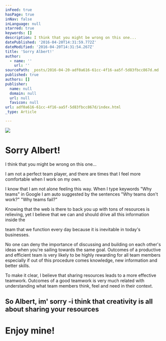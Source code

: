 ```yaml
---
inFeed: true
hasPage: true
inNav: false
inLanguage: null
starred: true
keywords: []
description: I think that you might be wrong on this one...
datePublished: '2016-04-20T14:31:59.772Z'
dateModified: '2016-04-20T14:31:54.267Z'
title: 'Sorry Albert!'
author:
  - name: ''
    url: ''
sourcePath: _posts/2016-04-20-adf0a616-61cc-4f16-aa5f-5d83fbcc867d.md
published: true
authors: []
publisher:
  name: null
  domain: null
  url: null
  favicon: null
url: adf0a616-61cc-4f16-aa5f-5d83fbcc867d/index.html
_type: Article

---
```

![](https://the-grid-user-content.s3-us-west-2.amazonaws.com/32bb011f-0522-4256-a900-e96b31ef71d1.jpg)

# Sorry Albert!

I think that you might be wrong on this one...

I am not a perfect team player, and there are times that I feel more comfortable when I work on my own.

I know that I am not alone feeling this way. When I type keywords "Why teams" in Google I am auto suggested by the sentences "Why teams don't work?" "Why teams fail?"

Knowing that the web is there to back you up with tons of resources is relieving, yet I believe that we can and should drive all this information inside the

team that we function every day because it is inevitable in today's businesses.

No one can deny the importance of discussing and building on each other's ideas when you're sailing towards the same goal. Outcomes of a productive and efficient team is very likely to be highly rewarding for all team members especially if out of this procedure comes knowledge, new information and better skills.

To make it clear, I believe that sharing resources leads to a more effective teamwork. Outcomes of a good teamwork is very much related with understanding what team members think, feel and need in their context.

## So Albert, im' sorry -i think that creativity is all about sharing your resources

# Enjoy mine!